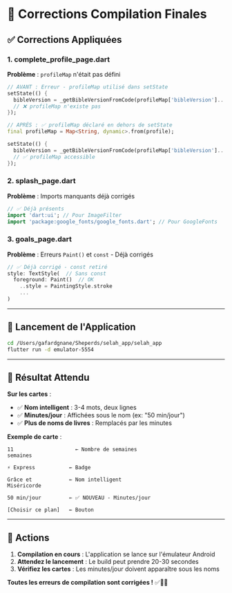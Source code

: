 # 🔧 Corrections Compilation Finales

## ✅ Corrections Appliquées

### **1. complete_profile_page.dart**
**Problème** : `profileMap` n'était pas défini
```dart
// AVANT : Erreur - profileMap utilisé dans setState
setState(() {
  bibleVersion = _getBibleVersionFromCode(profileMap['bibleVersion']...);
  // ❌ profileMap n'existe pas
});

// APRÈS : ✅ profileMap déclaré en dehors de setState
final profileMap = Map<String, dynamic>.from(profile);

setState(() {
  bibleVersion = _getBibleVersionFromCode(profileMap['bibleVersion']...);
  // ✅ profileMap accessible
});
```

### **2. splash_page.dart**
**Problème** : Imports manquants déjà corrigés
```dart
// ✅ Déjà présents
import 'dart:ui'; // Pour ImageFilter
import 'package:google_fonts/google_fonts.dart'; // Pour GoogleFonts
```

### **3. goals_page.dart**
**Problème** : Erreurs `Paint()` et `const` - Déjà corrigés
```dart
// ✅ Déjà corrigé - const retiré
style: TextStyle(  // Sans const
  foreground: Paint()  // OK
    ..style = PaintingStyle.stroke
    ...
)
```

---

## 🚀 Lancement de l'Application

```bash
cd /Users/gafardgnane/Sheperds/selah_app/selah_app
flutter run -d emulator-5554
```

---

## 🎯 Résultat Attendu

**Sur les cartes** :
- ✅ **Nom intelligent** : 3-4 mots, deux lignes
- ✅ **Minutes/jour** : Affichées sous le nom (ex: "50 min/jour")
- ✅ **Plus de noms de livres** : Remplacés par les minutes

**Exemple de carte** :
```
11                    ← Nombre de semaines
semaines

⚡ Express           ← Badge

Grâce et            ← Nom intelligent
Miséricorde

50 min/jour         ← ✅ NOUVEAU - Minutes/jour

[Choisir ce plan]   ← Bouton
```

---

## 📱 Actions

1. **Compilation en cours** : L'application se lance sur l'émulateur Android
2. **Attendez le lancement** : Le build peut prendre 20-30 secondes
3. **Vérifiez les cartes** : Les minutes/jour doivent apparaître sous les noms

**Toutes les erreurs de compilation sont corrigées !** ✅🚀📱

